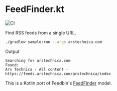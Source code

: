 # FeedFinder.kt

![CI](https://github.com/jocmp/feedfinder-kt/actions/workflows/ci.yml/badge.svg)

Find RSS feeds from a single URL.

```bash
./gradlew sample:run --args arstechnica.com
```

Output
```
Searching for arstechnica.com
Found:
Ars Technica - All content - https://feeds.arstechnica.com/arstechnica/index
```

This is a Kotlin port of Feedbin's [FeedFinder](https://github.com/feedbin/feedbin/blob/795fe8e248ecaa52700c994dac001c92c2569a7c/app/models/feed_finder.rb) model.
